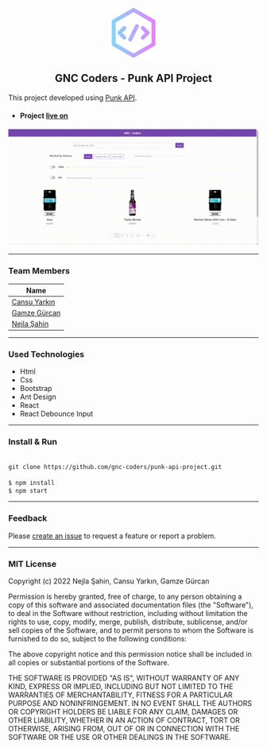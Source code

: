 <p align="center">
 <img width="100px" height="100px" src="https://github.com/gnc-coders/punk-api-project/blob/main/src/assets/logo.png" align="center" alt="GitHub Readme" />
 <h2 align="center">GNC Coders - Punk API Project</h2>
</p>

This project developed using [Punk API](https://punkapi.com/documentation/v2).


- #### Project [live on](url)

![Output](./docs/output.gif)

---

### Team Members

| Name                                               |
| -------------------------------------------------- |
| [Cansu Yarkın](https://github.com/cansuyarkin)     |
| [Gamze Gürcan](https://github.com/gamzegurcan)     |
| [Nejla Şahin](https://github.com/nejlasahin)       |

----

### Used Technologies

- Html
- Css
- Bootstrap
- Ant Design
- React
- React Debounce Input

---

### Install & Run

```ssh

git clone https://github.com/gnc-coders/punk-api-project.git

$ npm install
$ npm start

```


---

### Feedback

Please [create an issue](https://github.com/gnc-coders/punk-api-project/issues/new) to request a feature or report a problem.

---

### MIT License

Copyright (c) 2022 Nejla Şahin, Cansu Yarkın, Gamze Gürcan

Permission is hereby granted, free of charge, to any person obtaining a copy
of this software and associated documentation files (the "Software"), to deal
in the Software without restriction, including without limitation the rights
to use, copy, modify, merge, publish, distribute, sublicense, and/or sell
copies of the Software, and to permit persons to whom the Software is
furnished to do so, subject to the following conditions:

The above copyright notice and this permission notice shall be included in all
copies or substantial portions of the Software.

THE SOFTWARE IS PROVIDED "AS IS", WITHOUT WARRANTY OF ANY KIND, EXPRESS OR
IMPLIED, INCLUDING BUT NOT LIMITED TO THE WARRANTIES OF MERCHANTABILITY,
FITNESS FOR A PARTICULAR PURPOSE AND NONINFRINGEMENT. IN NO EVENT SHALL THE
AUTHORS OR COPYRIGHT HOLDERS BE LIABLE FOR ANY CLAIM, DAMAGES OR OTHER
LIABILITY, WHETHER IN AN ACTION OF CONTRACT, TORT OR OTHERWISE, ARISING FROM,
OUT OF OR IN CONNECTION WITH THE SOFTWARE OR THE USE OR OTHER DEALINGS IN THE
SOFTWARE.

